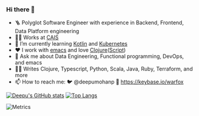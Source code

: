 ### Hi there 👋

- 🪜 Polyglot Software Engineer with experience in Backend, Frontend, Data Platform engineering 
- 👨‍💻 Works at [CAIS](https://caisgroup.com/)
- 🌱 I’m currently learning [Kotlin](https://www.kotlinlang.org) and [Kubernetes](https://kubernetes.io/)
- :heart: I work with [emacs](https://www.gnu.org/software/emacs/) and love [Clojure](https://clojure.org/)([Script](https://clojurescript.org/))
- 💬 Ask me about Data Engineering, Functional programming, DevOps, and emacs
- :mage_man: Writes Clojure, Typescript, Python, Scala, Java, Ruby, Terraform, and more
- 📫 How to reach me: 🐦 @deepumohanp 🔑 https://keybase.io/warfox

[![Deepu's GitHub stats](https://github-readme-stats.vercel.app/api?username=WarFox&show_icons=true&theme=dark&hide_title=true&count_private=true)](https://github.com/anuraghazra/github-readme-stats) [![Top Langs](https://github-readme-stats.vercel.app/api/top-langs/?username=WarFox&layout=compact)](https://github.com/anuraghazra/github-readme-stats)

![Metrics](https://gist.githubusercontent.com/WarFox/17b755e901001b643d75299be4db1aa5/raw/github-metrics.svg)

